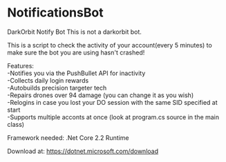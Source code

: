 # NotificationsBot
DarkOrbit Notify Bot
This is not a darkorbit bot.

This is a script to check the activity of your account(every 5 minutes) to make sure the bot you are using hasn't crashed!

Features:  
-Notifies you via the PushBullet API for inactivity  
-Collects daily login rewards  
-Autobuilds precision targeter tech  
-Repairs drones over 94 damage (you can change it as you wish)  
-Relogins in case you lost your DO session with the same SID specified at start   
-Supports multiple acconts at once (look at program.cs source in the main class)

Framework needed:
.Net Core 2.2 Runtime

Download at: https://dotnet.microsoft.com/download
